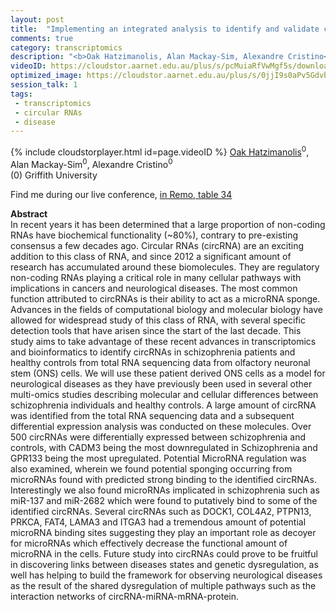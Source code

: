 ```yaml
---
layout: post
title:  "Implementing an integrated analysis to identify and validate circular RNAs using patient-derived neuronal stem cells."
comments: true
category: transcriptomics
description: "<b>Oak Hatzimanolis, Alan Mackay-Sim, Alexandre Cristino</b><br/>In recent years it has been determined that a larg..."
videoID: https://cloudstor.aarnet.edu.au/plus/s/pcMuiaRfVwMgf5s/download
optimized_image: https://cloudstor.aarnet.edu.au/plus/s/0jjI9s0aPv5Gdvb/download
session_talk: 1
tags:
 - transcriptomics
 - circular RNAs
 - disease
---
```

{% include cloudstorplayer.html id=page.videoID %}
<u>Oak Hatzimanolis</u><sup>0</sup>, Alan Mackay-Sim<sup>0</sup>, Alexandre Cristino<sup>0</sup><br/>
\(0\) Griffith University

Find me during our live conference, [in Remo, table 34](https://remo.co)

<b>Abstract</b><br/>
In recent years it has been determined that a large proportion of non-coding RNAs have biochemical functionality \(~80%\), contrary to pre-existing consensus a few decades ago. Circular RNAs \(circRNA\) are an exciting addition to this class of RNA, and since 2012 a significant amount of research has accumulated around these biomolecules. They are regulatory non-coding RNAs playing a critical role in many cellular pathways with implications in cancers and neurological diseases. The most common function attributed to circRNAs is their ability to act as a microRNA sponge. Advances in the fields of computational biology and molecular biology have allowed for widespread study of this class of RNA, with several specific detection tools that have arisen since the start of the last decade. This study aims to take advantage of these recent advances in transcriptomics and bioinformatics to identify circRNAs in schizophrenia patients and healthy controls from total RNA sequencing data from olfactory neuronal stem \(ONS\) cells.  We will use these patient derived ONS cells as a model for neurological diseases as they have previously been used in several other multi-omics studies describing molecular and cellular differences between schizophrenia individuals and healthy controls.  A large amount of circRNA was identified from the total RNA sequencing data and a subsequent differential expression analysis was conducted on these molecules. Over 500 circRNAs were differentially expressed between schizophrenia and controls, with CADM3 being the most downregulated in Schizophrenia and GPR133 being the most upregulated.  Potential MicroRNA regulation was also examined, wherein we found potential sponging occurring from microRNAs found with predicted strong binding to the identified circRNAs. Interestingly we also found microRNAs implicated in schizophrenia such as miR-137 and miR-2682 which were found to putatively bind to some of the identified circRNAs. Several circRNAs such as DOCK1, COL4A2, PTPN13, PRKCA, FAT4, LAMA3 and ITGA3 had a tremendous amount of potential microRNA binding sites suggesting they play an important role as decoyer for microRNAs which effectively decrease the functional amount of microRNA in the cells. Future study into circRNAs could prove to be fruitful in discovering links between diseases states and genetic dysregulation, as well has helping to build the framework for observing neurological diseases as the result of the shared dysregulation of multiple pathways such as the interaction networks of circRNA-miRNA-mRNA-protein.  
